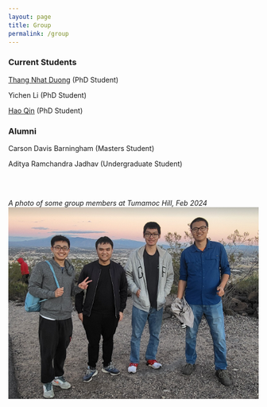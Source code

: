 ```yaml
---
layout: page
title: Group
permalink: /group
---
```


### Current Students
[Thang Nhat Duong](https://www.cs.arizona.edu/person/thang-nhat-duong) (PhD Student)

Yichen Li (PhD Student) 

[Hao Qin](https://mjolnirt.github.io/) (PhD Student)

### Alumni 
Carson Davis Barningham (Masters Student)

Aditya Ramchandra Jadhav (Undergraduate Student)

<br>
<br>

*A photo of some group members at Tumamoc Hill, Feb 2024*
![group photo](group_photo_2024_02.png)

